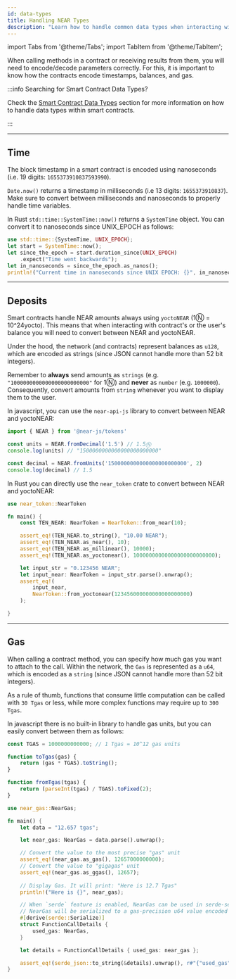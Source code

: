```yaml
---
id: data-types
title: Handling NEAR Types
description: "Learn how to handle common data types when interacting with NEAR"
---
```


import Tabs from '@theme/Tabs';
import TabItem from '@theme/TabItem';

When calling methods in a contract or receiving results from them, you will need to encode/decode parameters correctly. For this, it is important to know how the contracts encode timestamps, balances, and gas.

:::info Searching for Smart Contract Data Types?

Check the [Smart Contract Data Types](../../smart-contracts/anatomy/types.md) section for more information on how to handle data types within smart contracts.

:::

---

## Time

The block timestamp in a smart contract is encoded using nanoseconds (i.e. 19 digits: `1655373910837593990`).

<Tabs>
<TabItem value="🌐 Javascript" language="js">

`Date.now()` returns a timestamp in milliseconds (i.e 13 digits: `1655373910837`). Make sure to convert between milliseconds and nanoseconds to properly handle time variables.

</TabItem>

<TabItem value="🦀 Rust" language="rust">

In Rust `std::time::SystemTime::now()` returns a `SystemTime` object. You can convert it to nanoseconds since UNIX_EPOCH as follows:

```rust
use std::time::{SystemTime, UNIX_EPOCH};
let start = SystemTime::now();
let since_the_epoch = start.duration_since(UNIX_EPOCH)
    .expect("Time went backwards");
let in_nanoseconds = since_the_epoch.as_nanos();
println!("Current time in nanoseconds since UNIX EPOCH: {}", in_nanoseconds);
```

</TabItem>
</Tabs>

---

## Deposits

Smart contracts handle NEAR amounts always using `yoctoNEAR` (1Ⓝ = 10^24yocto). This means that when interacting with contract's or the user's balance you will need to convert between NEAR and yoctoNEAR.

Under the hood, the network (and contracts) represent balances as `u128`, which are encoded as strings (since JSON cannot handle more than 52 bit integers).

Remember to **always** send amounts as `strings` (e.g. `"1000000000000000000000000"` for 1Ⓝ) and **never** as `number` (e.g. `1000000`). Consequently, convert amounts from `string` whenever you want to display them to the user.


<Tabs>
<TabItem value="🌐 Javascript" language="js">

In javascript, you can use the `near-api-js` library to convert between NEAR and yoctoNEAR:

```js
import { NEAR } from '@near-js/tokens'

const units = NEAR.fromDecimal('1.5') // 1.5Ⓝ
console.log(units) // "1500000000000000000000000"

const decimal = NEAR.fromUnits('1500000000000000000000000', 2)
console.log(decimal) // 1.5
```

</TabItem>

<TabItem value="🦀 Rust" language="rust">

In Rust you can directly use the `near_token` crate to convert between NEAR and yoctoNEAR:

```rust
use near_token::NearToken

fn main() {
    const TEN_NEAR: NearToken = NearToken::from_near(10);

    assert_eq!(TEN_NEAR.to_string(), "10.00 NEAR");
    assert_eq!(TEN_NEAR.as_near(), 10);
    assert_eq!(TEN_NEAR.as_millinear(), 10000);
    assert_eq!(TEN_NEAR.as_yoctonear(), 10000000000000000000000000);

    let input_str = "0.123456 NEAR";
    let input_near: NearToken = input_str.parse().unwrap();
    assert_eq!(
        input_near,
        NearToken::from_yoctonear(123456000000000000000000)
    );

}
```

</TabItem>

</Tabs>

---

## Gas

When calling a contract method, you can specify how much gas you want to attach to the call. Within the network, the `Gas` is represented as a `u64`, which is encoded as a `string` (since JSON cannot handle more than 52 bit integers).

As a rule of thumb, functions that consume little computation can be called with `30 Tgas` or less, while more complex functions may require up to `300 Tgas`.

<Tabs>

<TabItem value="🌐 Javascript" language="js">

In javascript there is no built-in library to handle gas units, but you can easily convert between them as follows:

```js
const TGAS = 1000000000000; // 1 Tgas = 10^12 gas units

function toTgas(gas) {
    return (gas * TGAS).toString();
}

function fromTgas(tgas) {
    return (parseInt(tgas) / TGAS).toFixed(2);
}
```

</TabItem>

<TabItem value="🦀 Rust" language="rust">

```rust
use near_gas::NearGas;

fn main() {
    let data = "12.657 tgas";

    let near_gas: NearGas = data.parse().unwrap();

    // Convert the value to the most precise "gas" unit
    assert_eq!(near_gas.as_gas(), 12657000000000);
    // Convert the value to "gigagas" unit
    assert_eq!(near_gas.as_ggas(), 12657);
    
    // Display Gas. It will print: "Here is 12.7 Tgas"
    println!("Here is {}", near_gas);

    // When `serde` feature is enabled, NearGas can be used in serde-serializable structs.
    // NearGas will be serialized to a gas-precision u64 value encoded as string.
    #[derive(serde::Serialize)]
    struct FunctionCallDetails {
        used_gas: NearGas,
    }

    let details = FunctionCallDetails { used_gas: near_gas };

    assert_eq!(serde_json::to_string(&details).unwrap(), r#"{"used_gas":"12657000000000"}"#);
}
```

</TabItem>
</Tabs>